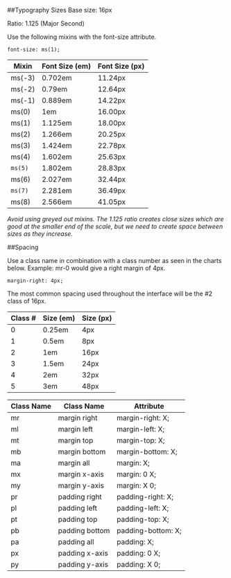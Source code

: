 ##Typography Sizes
Base size: 16px

Ratio: 1.125 (Major Second)

Use the following mixins with the font-size attribute.
```
font-size: ms(1);
```

| Mixin         | Font Size (em)    | Font Size (px)    |                           
| ------------- | -------------     | -------------     |
| ms(-3)        | 0.702em           | 11.24px           |
| ms(-2)        | 0.79em            | 12.64px           |
| ms(-1)        | 0.889em           | 14.22px           |
| ms(0)         | 1em               | 16.00px           |
| ms(1)         | 1.125em           | 18.00px           |
| ms(2)         | 1.266em           | 20.25px           |
| ms(3)         | 1.424em           | 22.78px           |
| ms(4)         | 1.602em           | 25.63px           |
| `ms(5)`       | 1.802em           | 28.83px           |
| ms(6)         | 2.027em           | 32.44px           |
| `ms(7)`       | 2.281em           | 36.49px           |
| ms(8)         | 2.566em           | 41.05px           |

*Avoid using greyed out mixins. The 1.125 ratio creates close sizes which are good at the smaller end
of the scale, but we need to create space between sizes as they increase.*

##Spacing

Use a class name in combination with a class number as seen in the charts below. Example: mr-0 would give
a right margin of 4px.

```
margin-right: 4px;
```

The most common spacing used throughout the interface will be the #2 class of 16px.

| Class #       | Size (em)         | Size (px)         |                           
| ------------- | -------------     | -------------     |
| 0             | 0.25em            | 4px               |
| 1             | 0.5em             | 8px               |
| 2             | 1em               | 16px              |
| 3             | 1.5em             | 24px              |
| 4             | 2em               | 32px              |
| 5             | 3em               | 48px              |

| Class Name    | Class Name     | Attribute              |      
| ------------- | -------------  | ---------------------- |
| mr            | margin right   | margin-right: X;       |
| ml            | margin left    | margin-left: X;        |
| mt            | margin top     | margin-top: X;         |
| mb            | margin bottom  | margin-bottom: X;      |  
| ma            | margin all     | margin: X;             |    
| mx            | margin x-axis  | margin: 0 X;           |
| my            | margin y-axis  | margin: X 0;           |
| pr            | padding right  | padding-right: X;      |
| pl            | padding left   | padding-left: X;       |
| pt            | padding top    | padding-top: X;        |
| pb            | padding bottom | padding-bottom: X;     |  
| pa            | padding all    | padding: X;            |    
| px            | padding x-axis | padding: 0 X;          |
| py            | padding y-axis | padding: X 0;          |
